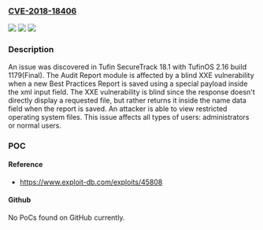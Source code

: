 ### [CVE-2018-18406](https://cve.mitre.org/cgi-bin/cvename.cgi?name=CVE-2018-18406)
![](https://img.shields.io/static/v1?label=Product&message=n%2Fa&color=blue)
![](https://img.shields.io/static/v1?label=Version&message=n%2Fa&color=blue)
![](https://img.shields.io/static/v1?label=Vulnerability&message=n%2Fa&color=brighgreen)

### Description

An issue was discovered in Tufin SecureTrack 18.1 with TufinOS 2.16 build 1179(Final). The Audit Report module is affected by a blind XXE vulnerability when a new Best Practices Report is saved using a special payload inside the xml input field. The XXE vulnerability is blind since the response doesn't directly display a requested file, but rather returns it inside the name data field when the report is saved. An attacker is able to view restricted operating system files. This issue affects all types of users: administrators or normal users.

### POC

#### Reference
- https://www.exploit-db.com/exploits/45808

#### Github
No PoCs found on GitHub currently.

